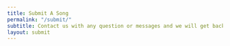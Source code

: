 ```yaml
---
title: Submit A Song
permalink: "/submit/"
subtitle: Contact us with any question or messages and we will get back to you ASAP.
layout: submit
---
```

